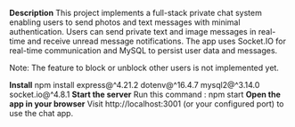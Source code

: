 **Description**
This project implements a full-stack private chat system enabling users to send photos and text messages with minimal authentication. Users can send private text and image messages in real-time and receive unread message notifications. The app uses Socket.IO for real-time communication and MySQL to persist user data and messages.

Note: The feature to block or unblock other users is not implemented yet.

**Install**
npm install express@^4.21.2 dotenv@^16.4.7 mysql2@^3.14.0 socket.io@^4.8.1
**Start the server**
Run this command : npm start
**Open the app in your browser**
Visit http://localhost:3001 (or your configured port) to use the chat app.
